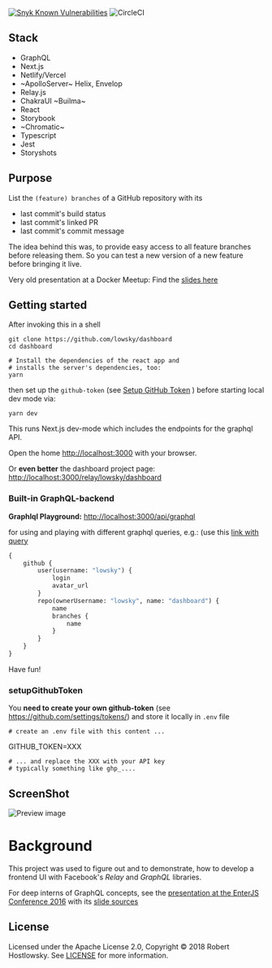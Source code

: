 [![Snyk Known Vulnerabilities](https://snyk.io/test/github/lowsky/dashboard/badge.svg)](https://snyk.io/test/github/lowsky/dashboard)
![CircleCI](https://circleci.com/gh/lowsky/dashboard.svg?style=svg)

## Stack

-   GraphQL
-   Next.js
-   Netlify/Vercel
-   ~ApolloServer~ Helix, Envelop
-   Relay.js
-   ChakraUI ~Builma~
-   React
-   Storybook
-   ~Chromatic~
-   Typescript
-   Jest
-   Storyshots

## Purpose

List the `(feature) branches` of a GitHub repository with its

-   last commit's build status
-   last commit's linked PR
-   last commit's commit message

The idea behind this was, to provide easy access to all feature branches before releasing them.
So you can test a new version of a new feature before bringing it live.

Very old presentation at a Docker Meetup: Find the [slides here](https://github.com/lowsky/dockerMeetupSlides)

## Getting started

After invoking this in a shell

    git clone https://github.com/lowsky/dashboard
    cd dashboard

    # Install the dependencies of the react app and
    # installs the server's dependencies, too:
    yarn

then set up the `github-token` (see [Setup GitHub Token](#setupgithubtoken) ) before starting local dev mode via:

    yarn dev

This runs Next.js dev-mode which includes the endpoints for the graphql API.

Open the home [http://localhost:3000](http://localhost:3000) with your browser.

Or **even better** the dashboard project page: [http://localhost:3000/relay/lowsky/dashboard](http://localhost:3000/relay/lowsky/dashboard)

### Built-in GraphQL-backend

**GraphIql Playground:** [http://localhost:3000/api/graphql](http://localhost:3000/api/graphql)

for using and playing with different graphql queries, e.g.:
(use this [link with query](http://localhost:3000/api/graphql?query=%7B%0A%20%20github%20%7B%0A%20%20%20%20user%28username%3A%20%22lowsky%22%29%20%7B%0A%20%20%20%20%20%20login%0A%20%20%20%20%20%20avatar_url%0A%20%20%20%20%7D%0A%20%20%20%20repo%28ownerUsername%3A%20%22lowsky%22%2C%20name%3A%20%22dashboard%22%29%20%7B%0A%20%20%20%20%20%20name%0A%20%20%20%20%20%20branches%7Bname%7D%0A%20%20%20%20%7D%0A%20%20%7D%0A%7D%0A)

```graphql
{
    github {
        user(username: "lowsky") {
            login
            avatar_url
        }
        repo(ownerUsername: "lowsky", name: "dashboard") {
            name
            branches {
                name
            }
        }
    }
}
```

Have fun!

### setupGithubToken

You **need to create your own github-token** (see https://github.com/settings/tokens/) and
store it locally in `.env` file

    # create an .env file with this content ...

GITHUB_TOKEN=XXX

    # ... and replace the XXX with your API key
    # typically something like ghp_....

## ScreenShot

![Preview image](./assets/images/DashboardDemo.png)

# Background

This project was used to figure out and to demonstrate, how to develop a frontend UI with Facebook's _Relay_ and _GraphQL_ libraries.

For deep interns of GraphQL concepts, see the [presentation at the EnterJS Conference 2016](https://lowsky.github.io/deck-graphql-relay-talk) with its [slide sources](https://www.github.com/lowsky/deck-graphql-relay-talk)

## License

Licensed under the Apache License 2.0, Copyright ©️ 2018 Robert Hostlowsky. See [LICENSE](LICENSE) for more information.
